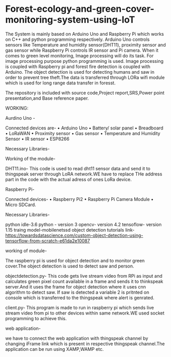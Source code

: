 # Forest-ecology-and-green-cover-monitoring-system-using-IoT
The System is mainly based on Arduino Uno and Raspberry Pi which works on C++ and python programming respectively. Arduino Uno controls sensors like Temperature and humidity sensor(DHT11), proximity sensor and gas sensor while Raspberry Pi controls IR sensor and Pi camera. When it comes to green level monitoring, Image processing will do its task. For image processing purpose python programming is used. Image processing is coupled with Raspberry pi and forest fire detection is coupled with Arduino. The object detection is used for detecting humans and saw in order to prevent tree theft.The data is transferred through LORa wifi module which is used for long range data transfer in foresst.


The repository is included with source code,Project report,SRS,Power point presentation,and Base reference paper. 

WORKING:

Aurdino Uno -

Connected devices are-
•	Arduino Uno
•	Battery/ solar panel
•	Breadboard
•	LoRaWAN
•	Proximity sensor
•	Gas sensor
•	Temperature and Humidity Sensor
•	IR sensor
•	ESP8266

Necessary Libraries-

Working of the module-

DHT11.ino- This code is used to read dht11 sensor data and send it to thingspeak server through LoRA network.WE have to replace THe address part in the code with the actual adress of ones LoRa device.

Raspberry Pi-

Connected devices-
•	Raspberry Pi2 
•	Raspberry Pi Camera Module
•	Micro SDCard.

Necessary Libraries-

python idle-3.6
python - version 3
opencv- version 4.2
tensoflow- version 1.15
traing model-mobilenetssd
object detection tutorials link-https://towardsdatascience.com/custom-object-detection-using-tensorflow-from-scratch-e61da2e10087

working of module-

The raspberry pi is used for object detection and to monitor green cover.The object detection is used to detect saw and person.

objectdetection.py- This code gets live stream video from RPi as input and calculates green pixel count available in a frame and sends it to thinkspeak server.And it uses the frame for object detection where it uses cnn algorithm to detect saw. If saw is detected a variable 2 is pritnted on console which is transferred to the thingspeak where alert is genrated.

client.py- This program is made to run in raspberry pi which sends live stream video from pi to other devices within same network.WE used socket programming to achieve this.

web application-

we have to connect the web application with thingspeak channel by changing iFrame link which is present in respective thingspeak channel.The application can be run using XAMP,WAMP etc.
